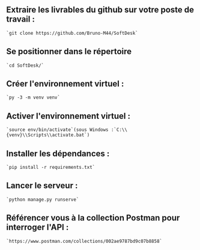 ## Extraire les livrables du github sur votre poste de travail :
	`git clone https://github.com/Bruno-M44/SoftDesk`

## Se positionner dans le répertoire
	`cd SoftDesk/` 

## Créer l'environnement virtuel :
	`py -3 -m venv venv`

## Activer l'environnement virtuel :
	`source env/bin/activate`(sous Windows :`C:\\{venv}\\Scripts\\activate.bat`)

## Installer les dépendances :	
	`pip install -r requirements.txt`

## Lancer le serveur : 
	`python manage.py runserve`

## Référencer vous à la collection Postman pour interroger l'API : 
	`https://www.postman.com/collections/002ae9787bd9c07b8858`
